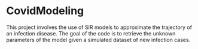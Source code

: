 # CovidModeling
This project involves the use of SIR models to approximate the trajectory of an infection disease. The goal of the code is to retrieve the unknown parameters of the model given a simulated dataset of new infection cases.
